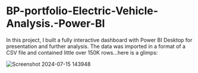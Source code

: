 # BP-portfolio-Electric-Vehicle-Analysis.-Power-BI
In this project, I built a fully interactive dashboard with Power BI Desktop for presentation and further analysis.
The data was imported in a format of a CSV file and contained little over 150K rows...here is a glimps:


![Screenshot 2024-07-15 143948](https://github.com/user-attachments/assets/c3540914-751d-4fff-bd39-37ccf3e75dd0)
